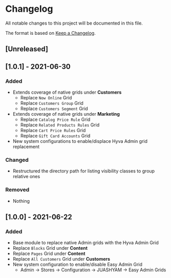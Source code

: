 # Changelog
All notable changes to this project will be documented in this file.

The format is based on [Keep a Changelog](https://keepachangelog.com/en/1.0.0/).

## [Unreleased]

## [1.0.1] - 2021-06-30
### Added
- Extends coverage of native grids under **Customers**
    - Replace `Now Online` Grid
    - Replace `Customers Group` Grid
    - Replace `Customers Segment` Grid
- Extends coverage of native grids under **Marketing**
    - Replace `Catalog Price Rule` Grid
    - Replace `Related Products Rules` Grid
    - Replace `Cart Price Rules` Grid
    - Replace `Gift Card Accounts` Grid
- New system configurations to enable/displace Hyva Admin grid replacement

### Changed
- Restructured the directory path for listing visibility classes to group relative ones

### Removed
- Nothing

## [1.0.0] - 2021-06-22
### Added
- Base module to replace native Admin grids with the Hyva Admin Grid
- Replace `Blocks` Grid under **Content**
- Replace `Pages` Grid under **Content**
- Replace `All Customers` Grid under **Customers**
- New system configuration to enable/disable  Easy Admin Grid
    - Admin → Stores → Configuration → JUASHYAM → Easy Admin Grids
